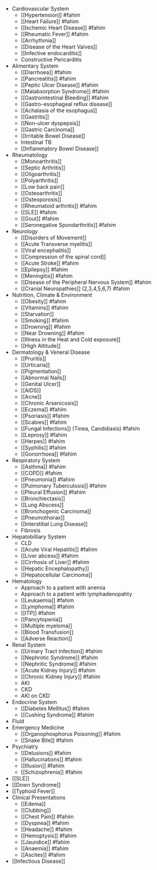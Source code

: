 - Cardiovascular System
	- [[Hypertension]] #fahim
	- [[Heart Failure]]  #fahim
	- [[Ischemic Heart Disease]] #fahim
	- [[Rheumatic Fever]] #fahim
	- [[Arrhythmia]]
	- [[Disease of the Heart Valves]]
	- [[Infective endocarditis]]
	- Constructive Pericarditis
- Alimentary System
	- [[Diarrhoea]] #fahim
	- [[Pancreatitis]] #fahim
	- [[Peptic Ulcer Disease]] #fahim
	- [[Malabsorption Syndrome]] #fahim
	- [[Gastrointestinal Bleeding]] #fahim
	- [[Gastro-esophageal reflux disease]]
	- [[Achalasia of the esophagus]]
	- [[Gastritis]]
	- [[Non-ulcer dyspepsis]]
	- [[Gastric Carcinoma]]
	- [[Irritable Bowel Disease]]
	- Intestinal TB
	- [[Inflammatory Bowel Disease]]
- Rheumatology
	- [[Monoarthritis]]
	- [[Septic Arthritis]]
	- [[Oligoarthritis]]
	- [[Polyarthritis]]
	- [[Low back pain]]
	- [[Osteoarthritis]]
	- [[Osteoporosis]]
	- [[Rheumatoid arthritis]] #fahim
	- [[SLE]] #fahim
	- [[Gout]] #fahim
	- [[Seronegative Spondarthritis]] #fahim
- Neurology
	- [[Disorders of Movement]]
	- [[Acute Transverse myelitis]]
	- [[Viral encephalitis]]
	- [[Compression of the spinal cord]]
	- [[Acute Stroke]] #fahim
	- [[Epilepsy]] #fahim
	- [[Meningitis]] #fahim
	- [[Disease of the Peripheral Nervous System]] #fahim
	- [[Cranial Neuropathies]] (2,3,4,5,6,7) #fahim
- Nutrition, Climate & Environment
	- [[Obesity]] #fahim
	- [[Vitamins]] #fahim
	- [[Starvation]]
	- [[Smoking]] #fahim
	- [[Drowning]] #fahim
	- [[Near Drowning]] #fahim
	- [[Illness in the Heat and Cold exposure]]
	- [[High Altitude]]
- Dermatology & Veneral Disease
	- [[Pruritis]]
	- [[Urticaria]]
	- [[Pigmentation]]
	- [[Abnormal Nails]]
	- [[Genital Ulcer]]
	- [[AIDS]]
	- [[Acne]]
	- [[Chronic Arsenicosis]]
	- [[Eczema]] #fahim
	- [[Psoriasis]] #fahim
	- [[Scabies]] #fahim
	- [[Fungal Infections]] (Tinea, Candidiasis) #fahim
	- [[Leprosy]] #fahim
	- [[Herpes]] #fahim
	- [[Syphilis]] #fahim
	- [[Gonorrhoea]] #fahim
- Respiratory System
	- [[Asthma]] #fahim
	- [[COPD]] #fahim
	- [[Pneumonia]] #fahim
	- [[Pulmonary Tuberculosis]] #fahim
	- [[Pleural Effusion]] #fahim
	- [[Bronchiectasis]]
	- [[Lung Abscess]]
	- [[Bronchogenic Carcinoma]]
	- [[Pneumothorax]]
	- [[Interstitial Lung Disease]]
	- Fibrosis
- Hepatobilliary System
	- CLD
	- [[Acute Viral Hepatitis]] #fahim
	- [[Liver abcess]] #fahim
	- [[Cirrhosis of Liver]] #fahim
	- [[Hepatic Encephalopathy]]
	- [[Hepatocellular Carcinoma]]
- Hematology
	- Approach to a patient with anemia
	- Approach to a patient with lymphadenopahty
	- [[Leukaemia]] #fahim
	- [[Lymphoma]] #fahim
	- [[ITP]] #fahim
	- [[Pancytopenia]]
	- [[Multiple myeloma]]
	- [[Blood Transfusion]]
	- [[Adverse Reaction]]
- Renal System
	- [[Urinary Tract Infection]] #fahim
	- [[Nephrotic Syndrome]] #fahim
	- [[Nephritic Syndrome]] #fahim
	- [[Acute Kidney Injury]] #fahim
	- [[Chronic Kidney Injury]] #fahim
	- AKI
	- CKD
	- AKI on CKD
- Endocrine System
	- [[Diabetes Mellitus]] #fahim
	- [[Cushing Syndrome]] #fahim
- Fluid
- Emergency Medicine
	- [[Organophosphorus Poisoning]] #fahim
	- [[Snake Bite]] #fahim
- Psychiatry
	- [[Delusions]] #fahim
	- [[Hallucinations]] #fahim
	- [[Illusion]] #fahim
	- [[Schizophrenia]] #fahim
- [[SLE]]
- [[Down Syndrome]]
- [[Typhoid Fever]]
- Clinical Presentations
	- [[Edema]]
	- [[Clubbing]]
	- [[Chest Pain]] #fahim
	- [[Dyspnea]] #fahim
	- [[Headache]] #fahim
	- [[Hemoptysis]] #fahim
	- [[Jaundice]] #fahim
	- [[Anaemia]] #fahim
	- [[Ascites]] #fahim
- [[Infectious Disease]]